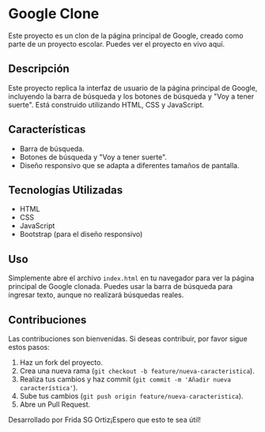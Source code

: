 # Google Clone

Este proyecto es un clon de la página principal de Google, creado como parte de un proyecto escolar. Puedes ver el proyecto en vivo aquí.

## Descripción

Este proyecto replica la interfaz de usuario de la página principal de Google, incluyendo la barra de búsqueda y los botones de búsqueda y "Voy a tener suerte". Está construido utilizando HTML, CSS y JavaScript.

## Características

- Barra de búsqueda.
- Botones de búsqueda y "Voy a tener suerte".
- Diseño responsivo que se adapta a diferentes tamaños de pantalla.

## Tecnologías Utilizadas

- HTML
- CSS
- JavaScript
- Bootstrap (para el diseño responsivo)

## Uso

Simplemente abre el archivo `index.html` en tu navegador para ver la página principal de Google clonada. Puedes usar la barra de búsqueda para ingresar texto, aunque no realizará búsquedas reales.

## Contribuciones

Las contribuciones son bienvenidas. Si deseas contribuir, por favor sigue estos pasos:

1. Haz un fork del proyecto.
2. Crea una nueva rama (`git checkout -b feature/nueva-caracteristica`).
3. Realiza tus cambios y haz commit (`git commit -m 'Añadir nueva característica'`).
4. Sube tus cambios (`git push origin feature/nueva-caracteristica`).
5. Abre un Pull Request.


Desarrollado por Frida SG Ortiz¡Espero que esto te sea útil!
